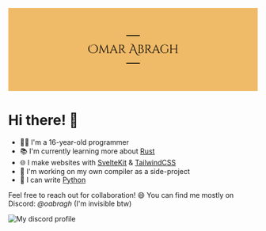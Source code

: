 ![Banner](assets/banner.png)

# Hi there! 👋

- 🧑‍💻 I'm a 16-year-old programmer
- 📚 I'm currently learning more about [Rust](https://rust-lang.org)
- 🌐 I make websites with [SvelteKit](https://kit.svelte.dev) & [TailwindCSS](https://tailwindcss.com)
- 🚀 I'm working on my own compiler as a side-project
- 🐍 I can write [Python](https://python.org)

Feel free to reach out for collaboration! 😄
You can find me mostly on Discord: *@oabragh* (I'm invisible btw)

![My discord profile](https://discord-readme-badge.vercel.app/api?id=938904218532720661)
